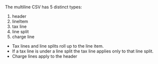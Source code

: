 The multiline CSV has 5 distinct types:
1. header
2. lineItem
3. tax line
4. line split
5. charge line

* Tax lines and line splits roll up to the line item.
* If a tax line is under a line split the tax line applies only to that line split.
* Charge lines apply to the header
